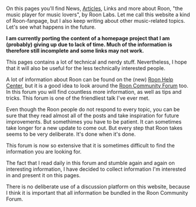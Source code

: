 On this pages you'll find News, [Articles](https://florib779.github.io/Roon/articles/), Links and more about Roon, "the music player for music lovers", by Roon Labs. Let me call this website a kind of Roon-fanpage, but I also keep writing about other music-related topics. Let's see what happens in the future.

**I am currently porting the content of a homepage project that I am (probably) giving up due to lack of time. Much of the information is therefore still incomplete and some links may not work.**

This pages contains a lot of technical and nerdy stuff. Nevertheless, I hope that it will also be useful for the less technically interested people.

A lot of information about Roon can be found on the (new) [Roon Help Center](https://help.roonlabs.com/), but it is a good idea to look around the [Roon Community Forum](https://community.roonlabs.com/) too. In this forum you will find countless more information, as well as tips and tricks. This forum is one of the friendliest talk I've ever met.

Even though the Roon people do not respond to every topic, you can be sure that they read almost all of the posts and take inspiration for future improvements. But somethimes you have to be patient. It can sometimes take longer for a new update to come out. But every step that Roon takes seems to be very deliberate. It's done when it's done.

This forum is now so extensive that it is sometimes difficult to find the information you are looking for.

The fact that I read daily in this forum and stumble again and again on interesting information, I have decided to collect information I'm interested in and present it on this pages.

There is no deliberate use of a discussion platform on this website, because I think it is important that all information be bundled in the Roon Community Forum.
